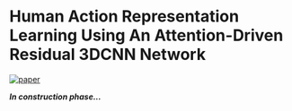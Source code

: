# Human Action Representation Learning Using An Attention-Driven Residual 3DCNN Network 
[![paper](https://img.shields.io/badge/Algorithms-Paper-%3CCOLOR%3E.svg)](https://www.mdpi.com/1999-4893/16/8/369)


***In construction phase...***
